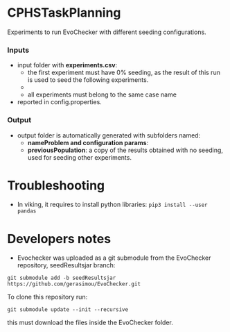 # CPHSTaskPlanning


Experiments to run EvoChecker with different seeding configurations.


### Inputs
- input folder with **experiments.csv**:
    - the first experiment must have 0% seeding, as the result of this run is used to seed the following experiments.
    - 
    - all experiments must belong to the same case name
- reported in config.properties.

### Output
- output folder is automatically generated with subfolders named:
    - **nameProblem and configuration params**: 
    - **previousPopulation**: a copy of the results obtained with no seeding, used for seeding other experiments.


# Troubleshooting

- In viking, it requires to install python libraries:
 ```pip3 install --user pandas```
 
 
 
 # Developers notes
 
- Evochecker was uploaded as a git submodule from the EvoChecker repository, seedResultsjar branch:
```
git submodule add -b seedResultsjar https://github.com/gerasimou/EvoChecker.git
```

To clone this repository run:
```
git submodule update --init --recursive
```
this must download the files inside the EvoChecker folder.
